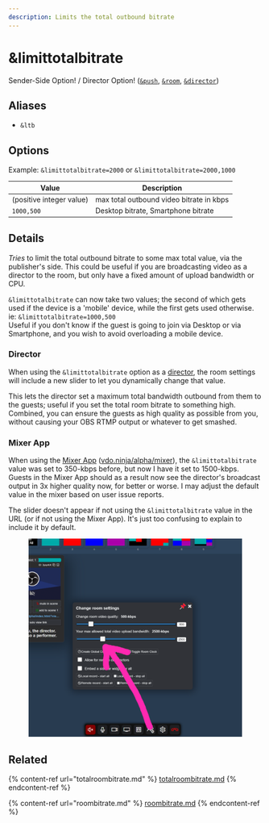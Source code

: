 ```yaml
---
description: Limits the total outbound bitrate
---
```


# \&limittotalbitrate

Sender-Side Option! / Director Option! ([`&push`](../../source-settings/push.md), [`&room`](../../general-settings/room.md), [`&director`](../../viewers-settings/director.md))

## Aliases

* `&ltb`

## Options

Example: `&limittotalbitrate=2000` or `&limittotalbitrate=2000,1000`

| Value                    | Description                              |
| ------------------------ | ---------------------------------------- |
| (positive integer value) | max total outbound video bitrate in kbps |
| `1000,500`               | Desktop bitrate, Smartphone bitrate      |

## Details

_Tries_ to limit the total outbound bitrate to some max total value, via the publisher's side. This could be useful if you are broadcasting video as a director to the room, but only have a fixed amount of upload bandwidth or CPU.

`&limittotalbitrate` can now take two values; the second of which gets used if the device is a 'mobile' device, while the first gets used otherwise. ie: `&limittotalbitrate=1000,500`\
Useful if you don't know if the guest is going to join via Desktop or via Smartphone, and you wish to avoid overloading a mobile device.

### Director

When using the `&limittotalbitrate` option as a [director](../../viewers-settings/director.md), the room settings will include a new slider to let you dynamically change that value.

This lets the director set a maximum total bandwidth outbound from them to the guests; useful if you set the total room bitrate to something high. Combined, you can ensure the guests as high quality as possible from you, without causing your OBS RTMP output or whatever to get smashed.

### Mixer App

When using the [Mixer App](../../steves-helper-apps/mixer-app.md) ([vdo.ninja/alpha/mixer](https://vdo.ninja/alpha/mixer)), the `&limittotalbitrate` value was set to 350-kbps before, but now I have it set to 1500-kbps. Guests in the Mixer App should as a result now see the director's broadcast output in 3x higher quality now, for better or worse. I may adjust the default value in the mixer based on user issue reports.

The slider doesn't appear if not using the `&limittotalbitrate` value in the URL (or if not using the Mixer App). It's just too confusing to explain to include it by default.

<figure><img src="../../.gitbook/assets/image (1) (1) (1) (1) (1) (1) (1) (1).png" alt=""><figcaption></figcaption></figure>

## Related

{% content-ref url="totalroombitrate.md" %}
[totalroombitrate.md](totalroombitrate.md)
{% endcontent-ref %}

{% content-ref url="roombitrate.md" %}
[roombitrate.md](roombitrate.md)
{% endcontent-ref %}
